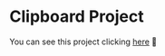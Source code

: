 # Clipboard Project

You can see this project clicking [here](https://alejandro-bocchicchio-website-project.netlify.app/fylo/) 🔗
